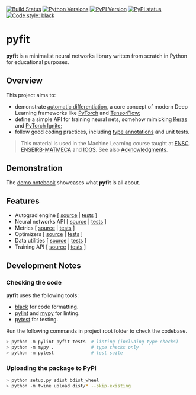 [![Build Status](https://travis-ci.org/bpesquet/pyfit.svg?branch=master&logo=travis-ci&logoColor=white)](https://travis-ci.org/bpesquet/pyfit)
[![Python Versions](https://img.shields.io/pypi/pyversions/pyfit.svg)](https://pypi.org/project/pyfit)
[![PyPI Version](https://img.shields.io/pypi/v/pyfit.svg)](https://pypi.org/project/pyfit)
[![PyPI status](https://img.shields.io/pypi/status/pyfit.svg)](https://pypi.python.org/project/pyfit)
[![Code style: black](https://img.shields.io/badge/code%20style-black-000000.svg)](https://github.com/psf/black)

# pyfit

**pyfit** is a minimalist neural networks library written from scratch in Python for educational purposes.

## Overview

This project aims to:

- demonstrate [automatic differentiation](https://en.wikipedia.org/wiki/Automatic_differentiation), a core concept of modern Deep Learning frameworks like [PyTorch](https://pytorch.org) and [TensorFlow](https://www.tensorflow.org/);
- define a simple API for training neural nets, somehow mimicking [Keras](https://keras.io/) and [PyTorch Ignite](https://pytorch.org/ignite/);
- follow good coding practices, including [type annotations](https://www.python.org/dev/peps/pep-0484/) and unit tests.

> This material is used in the Machine Learning course taught at [ENSC](https://ensc.bordeaux-inp.fr). [ENSEIRB-MATMECA](https://enseirb-matmeca.bordeaux-inp.fr) and [IOGS](https://www.institutoptique.fr). See also [Acknowledgments](ACKNOWLEDGMENTS.md).

## Demonstration

The [demo notebook](demo.ipynb) showcases what **pyfit** is all about.

## Features

- Autograd engine [ [source](pyfit/engine.py) | [tests](tests/test_engine.py) ]
- Neural networks API [ [source](pyfit/nn.py) | [tests](tests/test_nn.py) ]
- Metrics [ [source](pyfit/metrics.py) | [tests](tests/test_metrics.py) ]
- Optimizers [ [source](pyfit/optim.py) | [tests](tests/test_optim.py) ]
- Data utilities [ [source](pyfit/data.py) | [tests](tests/test_data.py) ]
- Training API [ [source](pyfit/train.py) | [tests](tests/test_train.py) ]

## Development Notes

### Checking the code

**pyfit** uses the following tools:

- [black](https://github.com/psf/black) for code formatting.
- [pylint](https://www.pylint.org/) and [mypy](http://mypy-lang.org/) for linting.
- [pytest](https://pytest.org) for testing.

Run the following commands in project root folder to check the codebase.

```bash
> python -m pylint pyfit tests  # linting (including type checks)
> python -m mypy .              # type checks only
> python -m pytest              # test suite
```

### Uploading the package to PyPI

```bash
> python setup.py sdist bdist_wheel
> python -m twine upload dist/* --skip-existing
```
